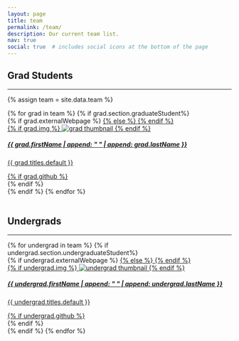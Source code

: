 ```yaml
---
layout: page
title: team
permalink: /team/
description: Our current team list.
nav: true
social: true  # includes social icons at the bottom of the page
---
```


## Grad Students

---

{% assign team = site.data.team %}

<!-- Graduate Students Projects Grid -->
<div class="projects grid">
  {% for grad in team %}
  {% if grad.section.graduateStudent%}
  <div class="grid-item">
    {% if grad.externalWebpage %}
    <a href="{{ grad.externalWebpage }}" target="_blank">
    {% else %}
    <a href="{{ grad.webpage | relative_url }}">
    {% endif %}
      <div class="card hoverable">
        {% if grad.img %}
        <img src="{{ grad.img | relative_url }}" alt="grad thumbnail">
        {% endif %}
        <div class="card-body">
          <h5>{{ grad.firstName | append: " " | append: grad.lastName }}</h5>
          <p class="card-text">{{ grad.titles.default }}</p>
          <div class="row ml-1 mr-1 p-0">
            {% if grad.github %}
            <div class="github-icon">
              <div class="icon" data-toggle="tooltip" title="GitHub Profile">
                <a href="{{ grad.github }}" target="_blank"><i class="fab fa-github gh-icon"></i></a>
              </div>
            </div>
            {% endif %}
          </div>
        </div>
      </div>
    </a>
  </div>
  {% endif %}
{% endfor %}
</div>
<br>

## Undergrads

---

<!-- Undergraduate Students Projects Grid -->
<div class="projects grid">
  {% for undergrad in team %}
  {% if undergrad.section.undergraduateStudent%}
  <div class="grid-item">
    {% if undergrad.externalWebpage %}
    <a href="{{ undergrad.externalWebpage }}" target="_blank">
    {% else %}
    <a href="{{ undergrad.webpage | relative_url }}">
    {% endif %}
      <div class="card hoverable">
        {% if undergrad.img %}
        <img src="{{ undergrad.img | relative_url }}" alt="undergrad thumbnail">
        {% endif %}
        <div class="card-body">
          <h5>{{ undergrad.firstName | append: " " | append: undergrad.lastName }}</h5>
          <p class="card-text">{{ undergrad.titles.default }}</p>
          <div class="row ml-1 mr-1 p-0">
            {% if undergrad.github %}
            <div class="github-icon">
              <div class="icon" data-toggle="tooltip" title="GitHub Profile">
                <a href="{{ undergrad.github }}" target="_blank"><i class="fab fa-github gh-icon"></i></a>
              </div>
            </div>
            {% endif %}
          </div>
        </div>
      </div>
    </a>
  </div>
  {% endif %}
{% endfor %}
</div>
